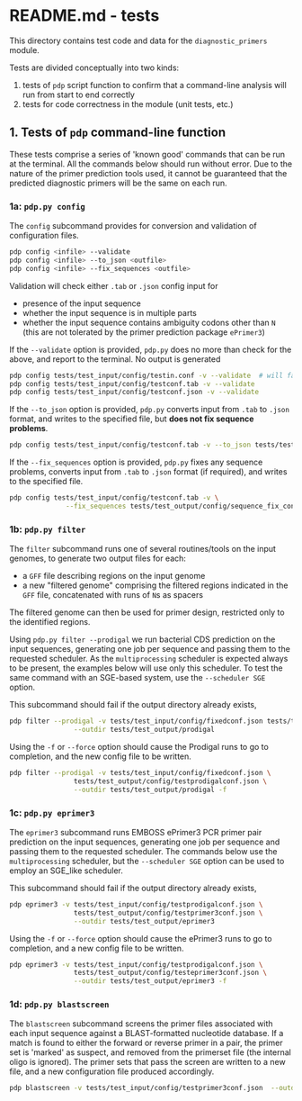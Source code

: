 # README.md - tests

This directory contains test code and data for the `diagnostic_primers` module.

Tests are divided conceptually into two kinds:

1. tests of `pdp` script function to confirm that a command-line analysis will run from start to end correctly
2. tests for code correctness in the module (unit tests, etc.)

## 1. Tests of `pdp` command-line function

These tests comprise a series of 'known good' commands that can be run at the terminal. All the commands below should run without error. Due to the nature of the primer prediction tools used, it cannot be guaranteed that the predicted diagnostic primers will be the same on each run.

### 1a: `pdp.py config`

The `config` subcommand provides for conversion and validation of configuration files.

```bash
pdp config <infile> --validate
pdp config <infile> --to_json <outfile>
pdp config <infile> --fix_sequences <outfile>
```

Validation will check either `.tab` or `.json` config input for

- presence of the input sequence
- whether the input sequence is in multiple parts
- whether the input sequence contains ambiguity codons other than `N` (this are not tolerated by the primer prediction package `ePrimer3`)

If the `--validate` option is provided, `pdp.py` does no more than check for the above, and report to the terminal. No output is generated

```bash
pdp config tests/test_input/config/testin.conf -v --validate  # will fail, too many columns
pdp config tests/test_input/config/testconf.tab -v --validate
pdp config tests/test_input/config/testconf.json -v --validate
```

If the `--to_json` option is provided, `pdp.py` converts input from `.tab` to `.json` format, and writes to the specified file, but **does not fix sequence problems**.

```bash
pdp config tests/test_input/config/testconf.tab -v --to_json tests/test_output/config/tab_converted_conf.json
```

If the `--fix_sequences` option is provided, `pdp.py` fixes any sequence problems, converts input from `.tab` to `.json` format (if required), and writes to the specified file.

```bash
pdp config tests/test_input/config/testconf.tab -v \
              --fix_sequences tests/test_output/config/sequence_fix_conf.json
```

### 1b: `pdp.py filter`

The `filter` subcommand runs one of several routines/tools on the input genomes, to generate two output files for each:

- a `GFF` file describing regions on the input genome
- a new "filtered genome" comprising the filtered regions indicated in the `GFF` file, concatenated with runs of `N`s as spacers

The filtered genome can then be used for primer design, restricted only to the identified regions.

Using `pdp.py filter --prodigal` we run bacterial CDS prediction on the input sequences, generating one job per sequence and passing them to the requested scheduler. As the `multiprocessing` scheduler is expected always to be present, the examples below will use only this scheduler. To test the same command with an SGE-based system, use the `--scheduler SGE` option.

This subcommand should fail if the output directory already exists,

```bash
pdp filter --prodigal -v tests/test_input/config/fixedconf.json tests/test_output/config/testprodigalconf.json \
                --outdir tests/test_output/prodigal
```

Using the `-f` or `--force` option should cause the Prodigal runs to go to completion, and the new config file to be written.

```bash
pdp filter --prodigal -v tests/test_input/config/fixedconf.json \
                tests/test_output/config/testprodigalconf.json \
                --outdir tests/test_output/prodigal -f
```

### 1c: `pdp.py eprimer3`

The `eprimer3` subcommand runs EMBOSS ePrimer3 PCR primer pair prediction on the input sequences, generating one job per sequence and passing them to the requested scheduler. The commands below use the `multiprocessing` scheduler, but the `--scheduler SGE` option can be used to employ an SGE_like scheduler.

This subcommand should fail if the output directory already exists,

```bash
pdp eprimer3 -v tests/test_input/config/testprodigalconf.json \
                tests/test_output/config/testprimer3conf.json \
                --outdir tests/test_output/eprimer3
```

Using the `-f` or `--force` option should cause the ePrimer3 runs to go to completion, and a new config file to be written.

```bash
pdp eprimer3 -v tests/test_input/config/testprodigalconf.json \
                tests/test_output/config/testeprimer3conf.json \
                --outdir tests/test_output/eprimer3 -f
```

### 1d: `pdp.py blastscreen`

The `blastscreen` subcommand screens the primer files associated with each input sequence against a BLAST-formatted nucleotide database. If a match is found to either the forward or reverse primer in a pair, the primer set is 'marked' as suspect, and removed from the primerset file (the internal oligo is ignored). The primer sets that pass the screen are written to a new file, and a new configuration file produced accordingly.

```bash
pdp blastscreen -v tests/test_input/config/testprimer3conf.json  --outdir tests/test_output/blastnscreen --db tests/test_input/blastdb/e_coli_screen.fna
```